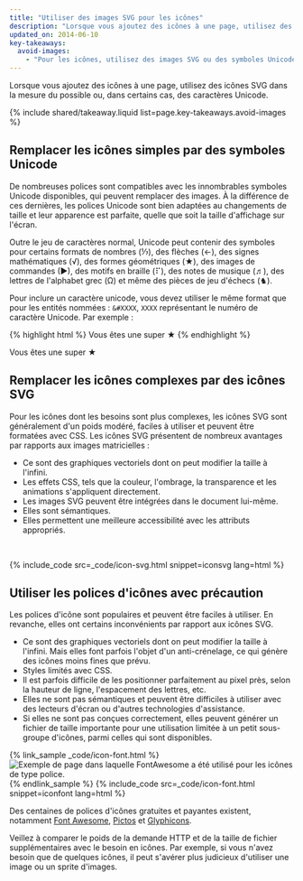 ```yaml
---
title: "Utiliser des images SVG pour les icônes"
description: "Lorsque vous ajoutez des icônes à une page, utilisez des icônes SVG dans la mesure du possible ou, dans certains cas, des caractères Unicode."
updated_on: 2014-06-10
key-takeaways:
  avoid-images:
    - "Pour les icônes, utilisez des images SVG ou des symboles Unicode à la place des images matricielles."
---
```


<p class="intro">
  Lorsque vous ajoutez des icônes à une page, utilisez des icônes SVG dans la mesure du possible ou, dans certains cas, des caractères Unicode.
</p>





{% include shared/takeaway.liquid list=page.key-takeaways.avoid-images %}

## Remplacer les icônes simples par des symboles Unicode

De nombreuses polices sont compatibles avec les innombrables symboles Unicode disponibles, qui peuvent remplacer des images.  À la différence de ces dernières, les polices Unicode sont bien adaptées au changements de taille et leur apparence est parfaite, quelle que soit la taille d'affichage sur l'écran.

Outre le jeu de caractères normal, Unicode peut contenir des symboles pour certains formats de nombres (&#8528;), des flèches (&#8592;), des signes mathématiques (&#8730;), des formes géométriques (&#9733;), des images de commandes (&#9654;), des motifs en braille (&#10255;), des notes de musique (&#9836;), des lettres de l'alphabet grec (&#937;) et même des pièces de jeu d'échecs (&#9822;).

Pour inclure un caractère unicode, vous devez utiliser le même format que pour les entités nommées : `&#XXXX`, `XXXX` représentant le numéro de caractère Unicode. Par exemple :

{% highlight html %}
Vous êtes une super &#9733;
{% endhighlight %}

Vous êtes une super &#9733;

## Remplacer les icônes complexes par des icônes SVG
Pour les icônes dont les besoins sont plus complexes, les icônes SVG sont généralement d'un poids modéré, faciles à utiliser et peuvent être formatées avec CSS. Les icônes SVG présentent de nombreux avantages par rapports aux images matricielles :

* Ce sont des graphiques vectoriels dont on peut modifier la taille à l'infini.
* Les effets CSS, tels que la couleur, l'ombrage, la transparence et les animations s'appliquent directement.
* Les images SVG peuvent être intégrées dans le document lui-même.
* Elles sont sémantiques.
* Elles permettent une meilleure accessibilité avec les attributs appropriés.

&nbsp;

{% include_code src=_code/icon-svg.html snippet=iconsvg lang=html %}

## Utiliser les polices d'icônes avec précaution

Les polices d'icône sont populaires et peuvent être faciles à utiliser. En revanche, elles ont certains inconvénients par rapport aux icônes SVG.

* Ce sont des graphiques vectoriels dont on peut modifier la taille à l'infini. Mais elles font parfois l'objet d'un anti-crénelage, ce qui génère des icônes moins fines que prévu.
* Styles limités avec CSS.
* Il est parfois difficile de les positionner parfaitement au pixel près, selon la hauteur de ligne, l'espacement des lettres, etc.
* Elles ne sont pas sémantiques et peuvent être difficiles à utiliser avec des lecteurs d'écran ou d'autres technologies d'assistance.
* Si elles ne sont pas conçues correctement, elles peuvent générer un fichier de taille importante pour une utilisation limitée à un petit sous-groupe d'icônes, parmi celles qui sont disponibles. 


{% link_sample _code/icon-font.html %}
<img src="img/icon-fonts.png" class="center"
srcset="img/icon-fonts.png 1x, img/icon-fonts-2x.png 2x"
alt="Exemple de page dans laquelle FontAwesome a été utilisé pour les icônes de type police.">
{% endlink_sample %}
{% include_code src=_code/icon-font.html snippet=iconfont lang=html %}

Des centaines de polices d'icônes gratuites et payantes existent, notamment [Font Awesome](http://fortawesome.github.io/Font-Awesome/), [Pictos](http://pictos.cc/) et [Glyphicons](http://glyphicons.com/).

Veillez à comparer le poids de la demande HTTP et de la taille de fichier supplémentaires avec le besoin en icônes. Par exemple, si vous n'avez besoin que de quelques icônes, il peut s'avérer plus judicieux d'utiliser une image ou un sprite d'images.



